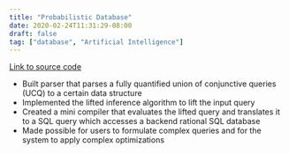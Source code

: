 ```yaml
---
title: "Probabilistic Database"
date: 2020-02-24T11:31:29-08:00
draft: false
tag: ["database", "Artificial Intelligence"]
---
```

[Link to source code]("https://github.com/BarrettLi/Probabilistic-Database")

* Built parser that parses a fully quantified union of conjunctive queries (UCQ) to a certain data structure
* Implemented the lifted inference algorithm to lift the input query
* Created a mini compiler that evaluates the lifted query and translates it to a SQL query which accesses a backend rational SQL database
* Made possible for users to formulate complex queries and for the system to apply complex optimizations
